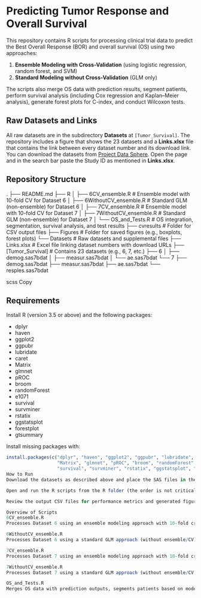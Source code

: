 # Predicting Tumor Response and Overall Survival

This repository contains R scripts for processing clinical trial data to predict the Best Overall Response (BOR) and overall survival (OS) using two approaches:
1. **Ensemble Modeling with Cross-Validation** (using logistic regression, random forest, and SVM)
2. **Standard Modeling without Cross-Validation** (GLM only)

The scripts also merge OS data with prediction results, segment patients, perform survival analysis (including Cox regression and Kaplan–Meier analysis), generate forest plots for C-index, and conduct Wilcoxon tests.

## Raw Datasets and Links

All raw datasets are in the subdirectory **Datasets** at `[Tumor_Survival]`. The repository includes a figure that shows the 23 datasets and a **Links.xlsx** file that contains the link between every dataset number and its download link.  
You can download the datasets from [Project Data Sphere](https://data.projectdatasphere.org/projectdatasphere/html/home). Open the page and in the search bar paste the Study ID as mentioned in **Links.xlsx**.

## Repository Structure

. ├── README.md ├── R │ ├── 6CV_ensemble.R # Ensemble model with 10-fold CV for Dataset 6 │ ├── 6WithoutCV_ensemble.R # Standard GLM (non-ensemble) for Dataset 6 │ ├── 7CV_ensemble.R # Ensemble model with 10-fold CV for Dataset 7 │ ├── 7WithoutCV_ensemble.R # Standard GLM (non-ensemble) for Dataset 7 │ └── OS_and_Tests.R # OS integration, segmentation, survival analysis, and test results ├── cvresults # Folder for CSV output files ├── Figures # Folder for saved figures (e.g., boxplots, forest plots) └── Datasets # Raw datasets and supplemental files ├── Links.xlsx # Excel file linking dataset numbers with download URLs ├── [Tumor_Survival] # Contains 23 datasets (e.g., 6, 7, etc.) ├── 6 │ ├── demog.sas7bdat │ ├── measur.sas7bdat │ └── ae.sas7bdat └── 7 ├── demog.sas7bdat ├── measur.sas7bdat ├── ae.sas7bdat └── resples.sas7bdat

scss
Copy

## Requirements

Install R (version 3.5 or above) and the following packages:

- dplyr  
- haven  
- ggplot2  
- ggpubr  
- lubridate  
- caret  
- Matrix  
- glmnet  
- pROC  
- broom  
- randomForest  
- e1071  
- survival  
- survminer  
- rstatix  
- ggstatsplot  
- forestplot  
- gtsummary  

Install missing packages with:
```r
install.packages(c("dplyr", "haven", "ggplot2", "ggpubr", "lubridate", "caret", 
                   "Matrix", "glmnet", "pROC", "broom", "randomForest", "e1071",
                   "survival", "survminer", "rstatix", "ggstatsplot", "forestplot", "gtsummary"))
How to Run
Download the datasets as described above and place the SAS files in the appropriate folders (e.g., Datasets/6/, Datasets/7/).

Open and run the R scripts from the R folder (the order is not critical; each script saves its output in the cvresults folder and figures in the Figures folder).

Review the output CSV files for performance metrics and generated figures for survival analysis and statistical tests.

Overview of Scripts
6CV_ensemble.R
Processes Dataset 6 using an ensemble modeling approach with 10-fold cross-validation.

6WithoutCV_ensemble.R
Processes Dataset 6 using a standard GLM approach (without ensemble/CV).

7CV_ensemble.R
Processes Dataset 7 using an ensemble modeling approach with 10-fold cross-validation.

7WithoutCV_ensemble.R
Processes Dataset 7 using a standard GLM approach (without ensemble/CV).

OS_and_Tests.R
Merges OS data with prediction outputs, segments patients based on model scores, performs survival analysis (Cox regression, Kaplan–Meier), generates forest plots (C-index), and conducts Wilcoxon tests on performance metrics.
